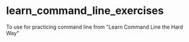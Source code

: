 learn_command_line_exercises
============================

To use for practicing command line from "Learn Command Line the Hard Way"
